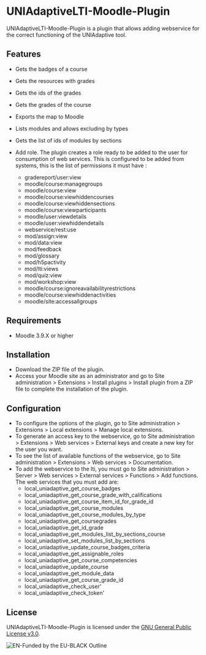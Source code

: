 # UNIAdaptiveLTI-Moodle-Plugin

UNIAdaptiveLTI-Moodle-Plugin is a plugin that allows adding webservice for the correct functioning of the UNIAdaptive tool.

## Features

- Gets the badges of a course
- Gets the resources with grades
- Gets the ids of the grades
- Gets the grades of the course
- Exports the map to Moodle
- Lists modules and allows excluding by types
- Gets the list of ids of modules by sections

- Add role.
  The plugin creates a role ready to be added to the user for consumption of web services. This is configured to be added from systems, this is the list of permissions it must have :
  - gradereport/user:view
  - moodle/course:managegroups
  - moodle/course:view
  - moodle/course:viewhiddencourses
  - moodle/course:viewhiddensections
  - moodle/course:viewparticipants
  - moodle/user:viewdetails
  - moodle/user:viewhiddendetails
  - webservice/rest:use
  - mod/assign:view
  - mod/data:view
  - mod/feedback
  - mod/glossary
  - mod/h5pactivity
  - mod/lti:views
  - mod/quiz:view
  - mod/workshop:view
  - moodle/course:ignoreavailabilityrestrictions
  - moodle/course:viewhiddenactivities
  - moodle/site:accessallgroups

## Requirements

- Moodle 3.9.X or higher

## Installation

- Download the ZIP file of the plugin.
- Access your Moodle site as an administrator and go to Site administration > Extensions > Install plugins > Install plugin from a ZIP file to complete the installation of the plugin.

## Configuration

- To configure the options of the plugin, go to Site administration > Extensions > Local extensions > Manage local extensions.
- To generate an access key to the webservice, go to Site administration > Extensions > Web services > External keys and create a new key for the user you want.
- To see the list of available functions of the webservice, go to Site administration > Extensions > Web services > Documentation.
- To add the webservice to the lti, you must go to Site administration > Server > Web services > External services > Functions > Add functions.
  The web services that you must add are:
  - local_uniadaptive_get_course_badges
  - local_uniadaptive_get_course_grade_with_califications
  - local_uniadaptive_get_course_item_id_for_grade_id
  - local_uniadaptive_get_course_modules
  - local_uniadaptive_get_course_modules_by_type
  - local_uniadaptive_get_coursegrades
  - local_uniadaptive_get_id_grade
  - local_uniadaptive_get_modules_list_by_sections_course
  - local_uniadaptive_set_modules_list_by_sections
  - local_uniadaptive_update_course_badges_criteria
  - local_uniadaptive_get_assignable_roles
  - local_uniadaptive_get_course_competencies
  - local_uniadaptive_update_course
  - local_uniadaptive_get_module_data
  - local_uniadaptive_get_course_grade_id
  - local_uniadaptive_check_user'
  - local_uniadaptive_check_token'

## License

UNIAdaptiveLTI-Moodle-Plugin is licensed under the [GNU General Public License v3.0](https://www.gnu.org/licenses/gpl-3.0.html).

![EN-Funded by the EU-BLACK Outline](https://github.com/uniadaptiveLTI/uniadaptive-Moodle-Plugins/assets/91719773/eb8bbed6-29ba-47ed-96b9-86cac9437aea)
